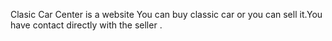 Clasic Car Center is a website You can buy classic car or you can sell it.You have contact directly with the seller .
